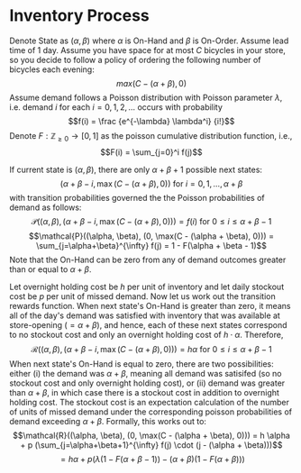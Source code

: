 # Inventory Process

Denote State as $(\alpha, \beta)$ where $\alpha$ is On-Hand and $\beta$ is On-Order. Assume lead time of 1 day. Assume you have space for at most $C$ bicycles in your store, so you decide to follow a policy of ordering the following number of bicycles each evening:
$$max(C - (\alpha + \beta), 0)$$
Assume demand follows a Poisson distribution with Poisson parameter $\lambda$, i.e. demand $i$ for each $i = 0, 1, 2, \ldots$ occurs with probability
$$f(i) = \frac {e^{-\lambda} \lambda^i} {i!}$$
Denote $F: \mathbb{Z}_{\geq 0} \rightarrow [0, 1]$ as the poisson cumulative distribution function, i.e.,
 $$F(i) = \sum_{j=0}^i f(j)$$

If current state is $(\alpha, \beta)$, there are only $\alpha + \beta + 1$ possible next states:
$$(\alpha + \beta - i, \max(C - (\alpha + \beta), 0)) \text{ for } i =0, 1, \ldots, \alpha + \beta$$
with transition probabilities governed the the Poisson probabilities of demand as follows:
$$\mathcal{P}((\alpha, \beta), (\alpha + \beta - i, \max(C - (\alpha + \beta), 0))) = f(i)\text{ for } 0 \leq i \leq \alpha + \beta - 1$$
$$\mathcal{P}((\alpha, \beta), (0, \max(C - (\alpha + \beta), 0))) = \sum_{j=\alpha+\beta}^{\infty} f(j) = 1 - F(\alpha + \beta - 1)$$
Note that the On-Hand can be zero from any of demand outcomes greater than or equal to $\alpha + \beta$.

Let overnight holding cost be $h$ per unit of inventory and let daily stockout cost be $p$ per unit of missed demand.
Now let us work out the transition rewards function. When next state's On-Hand is greater than zero, it means all of the day's demand was satisfied with inventory that was available at store-opening ($=\alpha + \beta$), and hence, each of these next states correspond to no stockout cost and only an overnight holding cost of $h \cdot \alpha$. Therefore,
$$\mathcal{R}((\alpha, \beta), (\alpha + \beta - i, \max(C - (\alpha + \beta), 0))) = h \alpha \text{ for } 0 \leq i \leq \alpha + \beta - 1$$
When next state's On-Hand is equal to zero, there are two possibilities: either (i) the demand was $\alpha + \beta$, meaning all demand was satisifed (so no stockout cost and only overnight holding cost), or (ii) demand was greater than $\alpha + \beta$, in which case there is a stockout cost in addition to overnight holding cost. The stockout cost is an expectation calculation of the number of units of missed demand under the corresponding poisson probabilities of demand exceeding $\alpha + \beta$. Formally, this works out to:
$$\mathcal{R}((\alpha, \beta), (0, \max(C - (\alpha + \beta), 0))) = h \alpha + p (\sum_{j=\alpha+\beta+1}^{\infty} f(j) \cdot (j - (\alpha + \beta)))$$
 $$= h \alpha + p (\lambda (1 - F(\alpha + \beta - 1)) -  (\alpha + \beta)(1 - F(\alpha + \beta)))$$ 
